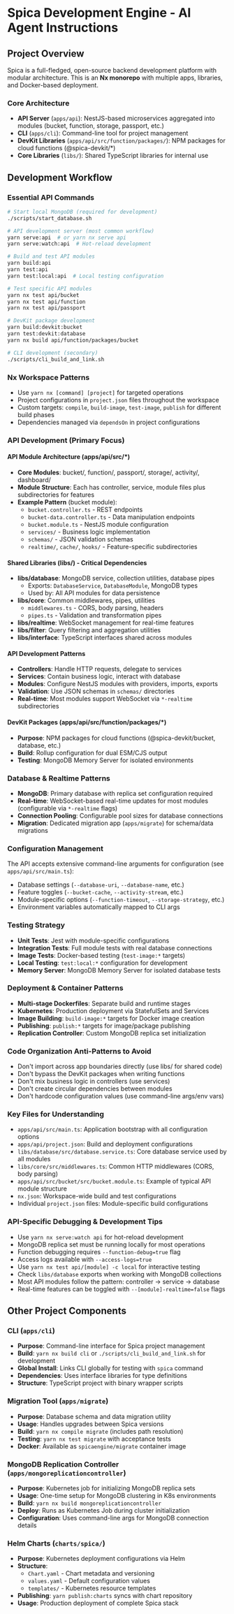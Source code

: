 # Spica Development Engine - AI Agent Instructions

## Project Overview

Spica is a full-fledged, open-source backend development platform with modular architecture. This is an **Nx monorepo** with multiple apps, libraries, and Docker-based deployment.

### Core Architecture

- **API Server** (`apps/api`): NestJS-based microservices aggregated into modules (bucket, function, storage, passport, etc.)
- **CLI** (`apps/cli`): Command-line tool for project management
- **DevKit Libraries** (`apps/api/src/function/packages/`): NPM packages for cloud functions (@spica-devkit/\*)
- **Core Libraries** (`libs/`): Shared TypeScript libraries for internal use

## Development Workflow

### Essential API Commands

```bash
# Start local MongoDB (required for development)
./scripts/start_database.sh

# API development server (most common workflow)
yarn serve:api  # or yarn nx serve api
yarn serve:watch:api  # Hot-reload development

# Build and test API modules
yarn build:api
yarn test:api
yarn test:local:api  # Local testing configuration

# Test specific API modules
yarn nx test api/bucket
yarn nx test api/function
yarn nx test api/passport

# DevKit package development
yarn build:devkit:bucket
yarn test:devkit:database
yarn nx build api/function/packages/bucket

# CLI development (secondary)
./scripts/cli_build_and_link.sh
```

### Nx Workspace Patterns

- Use `yarn nx [command] [project]` for targeted operations
- Project configurations in `project.json` files throughout the workspace
- Custom targets: `compile`, `build-image`, `test-image`, `publish` for different build phases
- Dependencies managed via `dependsOn` in project configurations

### API Development (Primary Focus)

#### API Module Architecture (apps/api/src/\*)

- **Core Modules**: bucket/, function/, passport/, storage/, activity/, dashboard/
- **Module Structure**: Each has controller, service, module files plus subdirectories for features
- **Example Pattern** (bucket module):
  - `bucket.controller.ts` - REST endpoints
  - `bucket-data.controller.ts` - Data manipulation endpoints
  - `bucket.module.ts` - NestJS module configuration
  - `services/` - Business logic implementation
  - `schemas/` - JSON validation schemas
  - `realtime/`, `cache/`, `hooks/` - Feature-specific subdirectories

#### Shared Libraries (libs/) - Critical Dependencies

- **libs/database**: MongoDB service, collection utilities, database pipes
  - Exports: `DatabaseService`, `DatabaseModule`, MongoDB types
  - Used by: All API modules for data persistence
- **libs/core**: Common middlewares, pipes, utilities
  - `middlewares.ts` - CORS, body parsing, headers
  - `pipes.ts` - Validation and transformation pipes
- **libs/realtime**: WebSocket management for real-time features
- **libs/filter**: Query filtering and aggregation utilities
- **libs/interface**: TypeScript interfaces shared across modules

#### API Development Patterns

- **Controllers**: Handle HTTP requests, delegate to services
- **Services**: Contain business logic, interact with database
- **Modules**: Configure NestJS modules with providers, imports, exports
- **Validation**: Use JSON schemas in `schemas/` directories
- **Real-time**: Most modules support WebSocket via `*-realtime` subdirectories

#### DevKit Packages (apps/api/src/function/packages/\*)

- **Purpose**: NPM packages for cloud functions (@spica-devkit/bucket, database, etc.)
- **Build**: Rollup configuration for dual ESM/CJS output
- **Testing**: MongoDB Memory Server for isolated environments

### Database & Realtime Patterns

- **MongoDB**: Primary database with replica set configuration required
- **Real-time**: WebSocket-based real-time updates for most modules (configurable via `*-realtime` flags)
- **Connection Pooling**: Configurable pool sizes for database connections
- **Migration**: Dedicated migration app (`apps/migrate`) for schema/data migrations

### Configuration Management

The API accepts extensive command-line arguments for configuration (see `apps/api/src/main.ts`):

- Database settings (`--database-uri`, `--database-name`, etc.)
- Feature toggles (`--bucket-cache`, `--activity-stream`, etc.)
- Module-specific options (`--function-timeout`, `--storage-strategy`, etc.)
- Environment variables automatically mapped to CLI args

### Testing Strategy

- **Unit Tests**: Jest with module-specific configurations
- **Integration Tests**: Full module tests with real database connections
- **Image Tests**: Docker-based testing (`test-image:*` targets)
- **Local Testing**: `test:local:*` configuration for development
- **Memory Server**: MongoDB Memory Server for isolated database tests

### Deployment & Container Patterns

- **Multi-stage Dockerfiles**: Separate build and runtime stages
- **Kubernetes**: Production deployment via StatefulSets and Services
- **Image Building**: `build-image:*` targets for Docker image creation
- **Publishing**: `publish:*` targets for image/package publishing
- **Replication Controller**: Custom MongoDB replica set initialization

### Code Organization Anti-Patterns to Avoid

- Don't import across app boundaries directly (use libs/ for shared code)
- Don't bypass the DevKit packages when writing functions
- Don't mix business logic in controllers (use services)
- Don't create circular dependencies between modules
- Don't hardcode configuration values (use command-line args/env vars)

### Key Files for Understanding

- `apps/api/src/main.ts`: Application bootstrap with all configuration options
- `apps/api/project.json`: Build and deployment configurations
- `libs/database/src/database.service.ts`: Core database service used by all modules
- `libs/core/src/middlewares.ts`: Common HTTP middlewares (CORS, body parsing)
- `apps/api/src/bucket/src/bucket.module.ts`: Example of typical API module structure
- `nx.json`: Workspace-wide build and test configurations
- Individual `project.json` files: Module-specific build configurations

### API-Specific Debugging & Development Tips

- Use `yarn nx serve:watch api` for hot-reload development
- MongoDB replica set must be running locally for most operations
- Function debugging requires `--function-debug=true` flag
- Access logs available with `--access-logs=true`
- Use `yarn nx test api/[module] -c local` for interactive testing
- Check `libs/database` exports when working with MongoDB collections
- Most API modules follow the pattern: controller → service → database
- Real-time features can be toggled with `--[module]-realtime=false` flags

## Other Project Components

### CLI (`apps/cli`)

- **Purpose**: Command-line interface for Spica project management
- **Build**: `yarn nx build cli` or `./scripts/cli_build_and_link.sh` for development
- **Global Install**: Links CLI globally for testing with `spica` command
- **Dependencies**: Uses interface libraries for type definitions
- **Structure**: TypeScript project with binary wrapper scripts

### Migration Tool (`apps/migrate`)

- **Purpose**: Database schema and data migration utility
- **Usage**: Handles upgrades between Spica versions
- **Build**: `yarn nx compile migrate` (includes path resolution)
- **Testing**: `yarn nx test migrate` with acceptance tests
- **Docker**: Available as `spicaengine/migrate` container image

### MongoDB Replication Controller (`apps/mongoreplicationcontroller`)

- **Purpose**: Kubernetes job for initializing MongoDB replica sets
- **Usage**: One-time setup for MongoDB clustering in K8s environments
- **Build**: `yarn nx build mongoreplicationcontroller`
- **Deploy**: Runs as Kubernetes Job during cluster initialization
- **Configuration**: Uses command-line args for MongoDB connection details

### Helm Charts (`charts/spica/`)

- **Purpose**: Kubernetes deployment configurations via Helm
- **Structure**:
  - `Chart.yaml` - Chart metadata and versioning
  - `values.yaml` - Default configuration values
  - `templates/` - Kubernetes resource templates
- **Publishing**: `yarn publish:charts` syncs with chart repository
- **Usage**: Production deployment of complete Spica stack
